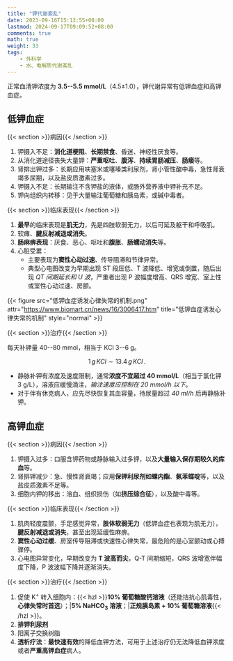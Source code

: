 ```yaml
---
title: "钾代谢紊乱"
date: 2023-09-16T15:13:55+08:00
lastmod: 2024-09-17T09:09:52+08:00
comments: true
math: true
weight: 33
tags:
    - 外科学
    - 水、电解质代谢紊乱
---
```


正常血清钾浓度为 **3.5--5.5 mmol/L**（4.5±1.0），钾代谢异常有低钾血症和高钾血症。

<!--more-->

## 低钾血症

{{< section >}}病因{{< /section >}}

1. 钾摄入不足：**消化道梗阻**、**长期禁食**、昏迷、神经性厌食等。
2. 从消化道途径丧失大量钾：**严重呕吐**、**腹泻**、**持续胃肠减压**、**肠瘘**等。
3. 肾排出钾过多：长期应用呋塞米或噻嗪类利尿剂，肾小管性酸中毒，急性肾衰竭多尿期，以及盐皮质激素过多。
4. 钾摄入不足：长期输注不含钾盐的液体，或肠外营养液中钾补充不足。
5. 钾向组织内转移：见于大量输注葡萄糖和胰岛素，或碱中毒者。

{{< section >}}临床表现{{< /section >}}

1. **最早**的临床表现是**肌无力**，先是四肢软弱无力，以后可延及躯干和呼吸肌。
2. 软瘫、**腱反射减退或消失**。
3. **肠麻痹表现**：厌食、恶心、呕吐和**腹胀**、**肠蠕动消失**等。
4. 心脏受累：
    - 主要表现为**窦性心动过速**、传导阻滞和节律异常。
    - 典型心电图改变为早期出现 ST 段压低、T 波降低、增宽或倒置，随后出现 *QT 间期延长和 U 波*，严重者出现 P 波幅度增高、QRS 增宽、室上性或室性心动过速、房颤。

{{< figure src="低钾血症诱发心律失常的机制.png" attr="https://www.biomart.cn/news/16/3006417.htm" title="低钾血症诱发心律失常的机制" style="normal" >}}

{{< section >}}治疗{{< /section >}}

每天补钾量 40--80 mmol，相当于 KCl 3--6 g。

$$1\,g\,KCl\sim13.4\,g\,KCl
\,.$$

- 静脉补钾有浓度及速度限制，通常**浓度不宜超过 40 mmol/L**（相当于氯化钾 3 g/L），溶液应缓慢滴注，*输注速度应控制在 20 mmol/h 以下*。
- 对于伴有休克病人，应先尽快恢复其血容量，待尿量超过 *40 ml/h* 后再静脉补钾。

## 高钾血症

{{< section >}}病因{{< /section >}}

1. 钾摄入过多：口服含钾药物或静脉输入过多钾，以及**大量输入保存期较久的库血**等。
2. 肾排钾减少：急、慢性肾衰竭；应用**保钾利尿剂如螺内酯**、**氨苯蝶啶**等，以及盐皮质激素不足等。
3. 细胞内钾的移出：溶血、组织损伤（如**挤压综合征**），以及酸中毒等。

{{< section >}}临床表现{{< /section >}}

1. 肌肉轻度震颤，手足感觉异常，**肢体软弱无力**（低钾血症也表现为肌无力），**腱反射减退或消失**，甚至出现延缓性麻痹。
2. **窦性心动过缓**、房室传导阻滞或快速性心律失常，最危险的是心室颤动或心搏骤停。
3. 心电图异常变化，早期改变为 **T 波高而尖**，Q-T 间期缩短，QRS 波增宽伴幅度下降，P 波波幅下降并逐渐消失。

{{< section >}}治疗{{< /section >}}

1. 促使 K<sup>+</sup> 转入细胞内：{{< hzl >}}**10% 葡萄糖酸钙溶液**（还能拮抗心肌毒性，**心律失常时首选**）；|**5% NaHCO<sub>3</sub> 溶液**；|**正规胰岛素 + 10% 葡萄糖溶液**{{< /hzl >}}。
2. **排钾利尿剂**
3. 阳离子交换树脂
4. **透析疗法**：**最快速有效**的降低血钾方法，可用于上述治疗仍无法降低血钾浓度或者**严重高钾血症**病人。
